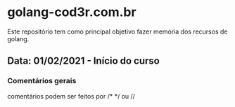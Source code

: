 # golang-cod3r.com.br

Este repositório tem como principal objetivo fazer memória dos recursos de golang.

## Data: 01/02/2021 - Início do curso

### Comentários gerais

comentários podem ser feitos por /* */ ou //
